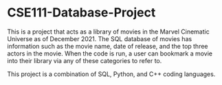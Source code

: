 # CSE111-Database-Project

This is a project that acts as a library of movies in the Marvel Cinematic Universe as of December 2021. The SQL database of movies has
information such as the movie name, date of release, and the top three actors in the movie. When the code is run, a user can bookmark a movie
into their library via any of these categories to refer to. 

This project is a combination of SQL, Python, and C++ coding languages. 
